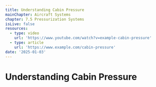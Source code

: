 ```yaml
---
title: Understanding Cabin Pressure
mainChapter: Aircraft Systems
chapter: 7.5 Pressurization Systems
isLive: false
resources:
  - type: video
    url: 'https://www.youtube.com/watch?v=example-cabin-pressure'
  - type: article
    url: 'https://www.example.com/cabin-pressure'
date: '2025-01-03'
---
```


# Understanding Cabin Pressure
